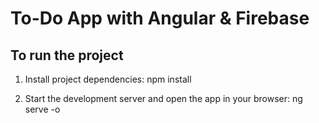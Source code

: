 # To-Do App with Angular & Firebase

## To run the project 

1. Install project dependencies:
    npm install


2. Start the development server and open the app in your browser:
    ng serve -o
